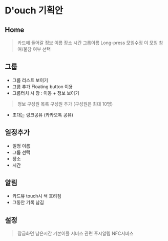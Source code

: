 # D'ouch 기획안

## Home
  > 카드에 들어갈 정보
      이름 장소 시간 그룹이름
  > Long-press
      모임수정
      이 모임 참여/불참 여부 선택
      
## 그룹
  * 그룹 리스트 보이기
  * 그룹 추가
    Floating button 이용
  * 그룹터치 시 창 : 이동 + 정보 보이기
  > 정보
      구성원 목록
      구성원 추가
      (구성원은 최대 10명)
  * 초대는 링크공유 (카카오톡 공유)

## 일정추가
  * 일정 이름
  * 그룹 선택
  * 장소
  * 시간
  
## 알림
  * 카드뷰 touch시 색 흐려짐
  * 그동안 기록 남김

## 설정
  > 잠금화면
      남은시간
      기본어플
  > 서비스 관련
      푸시알림
      NFC서비스
  
